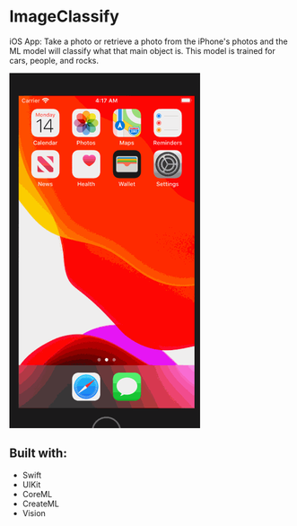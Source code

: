 # ImageClassify
iOS App: Take a photo or retrieve a photo from the iPhone's photos and the ML model will classify what that main object is. This model is trained for cars, people, and rocks.

![classify](Image.gif)

## Built with:
* Swift
* UIKit
* CoreML
* CreateML
* Vision

